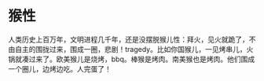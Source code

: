 # 猴性

人类历史上百万年，文明进程几千年，还是没摆脱猴儿性：拜火，见火就跪了，不由自主的围拢过来，围成一圈，悲剧！tragedy。比如你国猴儿，一见烤串儿，火锅就凑过来了。欧美猴儿是烧烤，bbq。棒猴是烤肉。南美猴也是烤肉。他们围成一个圈儿，边烤边吃。人完蛋了！


